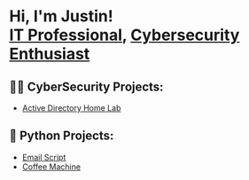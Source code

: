<h1>Hi, I'm Justin! <br/><a href="https://github.com/jparsons3">IT Professional</a>, <a href="https://www.linkedin.com/in/justinparson-s/">Cybersecurity Enthusiast</a></h1>

<h2>👨‍💻 CyberSecurity Projects:</h2>

- [Active Directory Home Lab](https://github.com/joshmadakor1/Algorithms-Practice)

<h2>🐍 Python Projects:</h2>

- [Email Script](https://github.com/jparsons3/jparsons3/blob/fa76f3e93d9beb211dfd64d8653001db7910a846/Python%20Projects/sendemail.py)
- [Coffee Machine](https://github.com/jparsons3/jparsons3/tree/243df63cdf9ce6a6a3ac6b0668563a45bc6f785e/Python%20Projects/oop-coffee-machine) 
